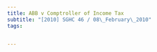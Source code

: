 ```yaml
---
title: ABB v Comptroller of Income Tax 
subtitle: "[2010] SGHC 46 / 08\_February\_2010"
tags:


---
```


